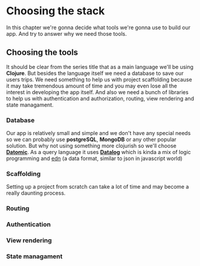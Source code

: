 # Choosing the stack

In this chapter we're gonna decide what tools we're gonna use to build our app. And try to answer why we need those tools. 

## Choosing the tools

It should be clear from the series title that as a main language we'll be using **Clojure**. But besides the language itself we need a database to save our users trips. We need something to help us with project scaffolding because it may take tremendous amount of time and you may even lose all the interest in developing the app itself. And also we need a bunch of libraries to help us with authentication and authorization, routing, view rendering and state managament. 

### Database 

Our app is relatively small and simple and we don't have any special needs so we can probably use **postgreSQL**, **MongoDB** or any other popular solution. But why not using something more clojurish so we'll choose  [**Datomic**][datomic]. As a query language it uses [**Datalog**][datalog] which is kinda a mix of logic programming and [edn] (a data format, similar to json in javascript world)

### Scaffolding

Setting up a project from scratch can take a lot of time and may become a really daunting process. 

### Routing

### Authentication

### View rendering 

### State managament


[datomic]: https://docs.datomic.com/on-prem/getting-started/brief-overview.html
[datalog]: http://www.learndatalogtoday.org/
[edn]: https://github.com/edn-format/edn
<!--stackedit_data:
eyJoaXN0b3J5IjpbNTg1NzA3MzU4LDIxMzk0NTQ4NzQsMzIyMz
k5NzAyLC0xNDQ1ODU2NDgwLC00ODE0MTkxNDgsMTIyMzY4MDg0
NCwtNDMyOTk0MTYyLC0xNDYzNzAwNDczLC0xMzQxNzg5Nzc0XX
0=
-->